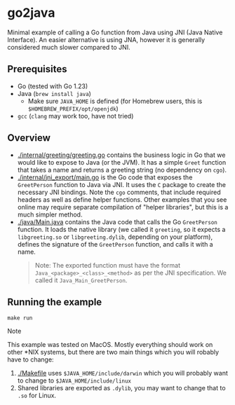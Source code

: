 # go2java

Minimal example of calling a Go function from Java using JNI (Java Native Interface).
An easier alternative is using JNA, however it is generally considered much slower compared to JNI.

## Prerequisites

- Go (tested with Go 1.23)
- Java (`brew install java`)
  - Make sure `JAVA_HOME` is defined (for Homebrew users, this is `$HOMEBREW_PREFIX/opt/openjdk`)
- `gcc` (`clang` may work too, have not tried)

## Overview

- [./internal/greeting/greeting.go]() contains the business logic in Go that we would like to expose to Java (or the JVM). It has a simple `Greet` function that takes a name and returns a greeting string (no dependency on `cgo`).
- [./internal/jni_export/main.go]() is the Go code that exposes the `GreetPerson` function to Java via JNI. It uses the `C` package to create the necessary JNI bindings. Note the `cgo` comments, that include required headers as well as define helper functions. Other examples that you see online may require separate compilation of "helper libraries", but this is a much simpler method.
- [./java/Main.java]() contains the Java code that calls the Go `GreetPerson` function. It loads the native library (we called it `greeting`, so it expects a `libgreeting.so` or `libgreeting.dylib`, depending on your platform), defines the signature of the `GreetPerson` function, and calls it with a name.
  > Note: The exported function must have the format `Java_<package>_<class>_<method>` as per the JNI specification. We called it `Java_Main_GreetPerson`.

## Running the example

```shell
make run
```

> [!NOTE]
>
> This example was tested on MacOS.
> Mostly everything should work on other *NIX systems, but there are two main things which you will robably have to change:
> 1. [./Makefile]() uses `$JAVA_HOME/include/darwin` which you will probably want to change to `$JAVA_HOME/include/linux`
> 1. Shared libraries are exported as `.dylib`, you may want to change that to `.so` for Linux.

